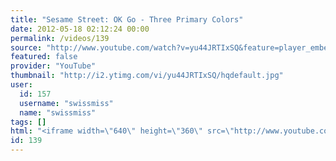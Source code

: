 ```yaml
---
title: "Sesame Street: OK Go - Three Primary Colors"
date: 2012-05-18 02:12:24 00:00
permalink: /videos/139
source: "http://www.youtube.com/watch?v=yu44JRTIxSQ&feature=player_embedded"
featured: false
provider: "YouTube"
thumbnail: "http://i2.ytimg.com/vi/yu44JRTIxSQ/hqdefault.jpg"
user:
  id: 157
  username: "swissmiss"
  name: "swissmiss"
tags: []
html: "<iframe width=\"640\" height=\"360\" src=\"http://www.youtube.com/embed/yu44JRTIxSQ?wmode=transparent&fs=1&feature=oembed\" frameborder=\"0\" allowfullscreen></iframe>"
id: 139
---
```


